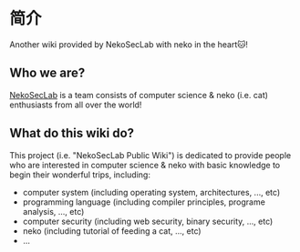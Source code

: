 # 简介

Another wiki provided by NekoSecLab with neko in the heart🐱!

## Who we are?

[NekoSecLab](https://github.com/NekoSecLab) is a team consists of computer science & neko (i.e. cat) enthusiasts from all over the world!

## What do this wiki do?

This project (i.e. "NekoSecLab Public Wiki") is dedicated to provide people who are interested in computer science & neko with basic knowledge to begin their wonderful trips, including:

- computer system (including operating system, architectures, ..., etc)
- programming language (including compiler principles, programe analysis, ..., etc)
- computer security (including web security, binary security, ..., etc)
- neko (including tutorial of feeding a cat, ..., etc)
- ...

